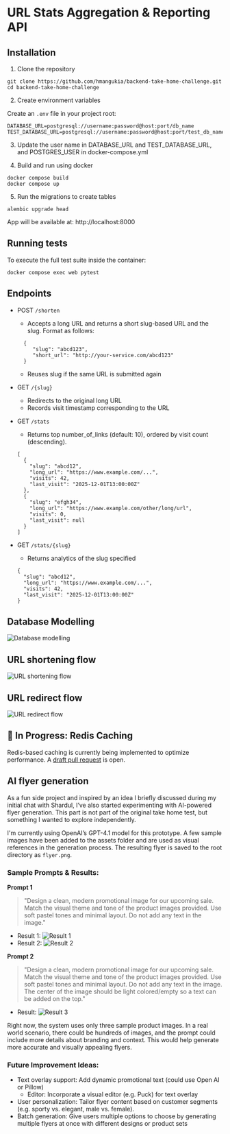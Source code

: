 # URL Stats Aggregation & Reporting API

## Installation

1. Clone the repository 
```
git clone https://github.com/hmangukia/backend-take-home-challenge.git
cd backend-take-home-challenge
```

2. Create environment variables

Create an `.env` file in your project root:
```
DATABASE_URL=postgresql://username:password@host:port/db_name
TEST_DATABASE_URL=postgresql://username:password@host:port/test_db_name
```

3. Update the user name in DATABASE_URL and TEST_DATABASE_URL, and POSTGRES_USER in docker-compose.yml

4. Build and run using docker
```
docker compose build
docker compose up

```
5. Run the migrations to create tables
```
alembic upgrade head
```

App will be available at:
http://localhost:8000


## Running tests
To execute the full test suite inside the container:
```
docker compose exec web pytest
```

## Endpoints

- POST `/shorten`
  - Accepts a long URL and returns a short slug-based URL and the slug. Format as follows:
  ```
    {
       "slug": "abcd123",
       "short_url": "http://your-service.com/abcd123"
    }
  ```
  - Reuses slug if the same URL is submitted again

- GET `/{slug}`
  - Redirects to the original long URL
  - Records visit timestamp corresponding to the URL

- GET `/stats`
  - Returns top number_of_links (default: 10), ordered by visit count (descending).
  ```
  [
    {
      "slug": "abcd12",
      "long_url": "https://www.example.com/...",
      "visits": 42,
      "last_visit": "2025-12-01T13:00:00Z"
    },
    {
      "slug": "efgh34",
      "long_url": "https://www.example.com/other/long/url",
      "visits": 0,
      "last_visit": null
    }
  ]
  ```

- GET `/stats/{slug}`
  - Returns analytics of the slug specified
  ```
  {
    "slug": "abcd12",
    "long_url": "https://www.example.com/...",
    "visits": 42,
    "last_visit": "2025-12-01T13:00:00Z"
  }
  ```

## Database Modelling

![Database modelling](./database-modelling.png "Database Modelling")

## URL shortening flow
![URL shortening flow](./URL-Shortening-Flow.png "URL shortening flow")

## URL redirect flow
![URL redirect flow](./URL-Redirect-Flow.png "URL redirect flow")

## 🚧 In Progress: Redis Caching
Redis-based caching is currently being implemented to optimize performance.
A [draft pull request](https://github.com/hmangukia/backend-take-home-challenge/pull/5) is open.

## AI flyer generation
As a fun side project and inspired by an idea I briefly discussed during my initial chat with Shardul, I’ve also started experimenting with AI-powered flyer generation. This part is not part of the original take home test, but something I wanted to explore independently.

I'm currently using OpenAI’s GPT-4.1 model for this prototype. A few sample images have been added to the assets folder and are used as visual references in the generation process. The resulting flyer is saved to the root directory as `flyer.png`.

### Sample Prompts & Results:

**Prompt 1**
> "Design a clean, modern promotional image for our upcoming sale. Match the visual theme and tone of the product images provided. Use soft pastel tones and minimal layout. Do not add any text in the image."

- Result 1:
![Result 1](./flyer1.png "Result 1")
- Result 2:
![Result 2](./flyer2.png "Result 2")

**Prompt 2**
> "Design a clean, modern promotional image for our upcoming sale. Match the visual theme and tone of the product images provided. Use soft pastel tones and minimal layout. Do not add any text in the image. The center of the image should be light colored/empty so a text can be added on the top."
- Result:
![Result 3](./flyer.png "Result 3")


Right now, the system uses only three sample product images. In a real world scenario, there could be hundreds of images, and the prompt could include more details about branding and context. This would help generate more accurate and visually appealing flyers.


### Future Improvement Ideas:
- Text overlay support: Add dynamic promotional text (could use Open AI or Pillow)
  - Editor: Incorporate a visual editor (e.g. Puck) for text overlay
- User personalization: Tailor flyer content based on customer segments (e.g. sporty vs. elegant, male vs. female).
- Batch generation: Give users multiple options to choose by generating multiple flyers at once with different designs or product sets
